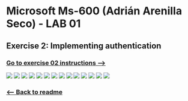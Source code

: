 # Microsoft Ms-600 (Adrián Arenilla Seco) - LAB 01


## Exercise 2: Implementing authentication
### [Go to exercise 02 instructions -->](03-Exercise-2-Implementing-authentication.md)


![](Evidences/Image03a.png)
![](Evidences/Image03b.png)
![](Evidences/Image03c.png)
![](Evidences/Image03d.png)
![](Evidences/Image03e.png)
![](Evidences/Image03f.png)
![](Evidences/Image03g.png)
![](Evidences/Image03h.png)
![](Evidences/Image03i.png)
![](Evidences/Image03j.png)
![](Evidences/Image03k.png)
![](Evidences/Image03l.png)
![](Evidences/Image03m.png)
![](Evidences/Image03n.png)

### [<-- Back to readme](../../../../)